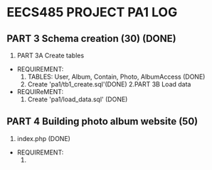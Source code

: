 EECS485 PROJECT PA1 LOG
=======================

PART 3 Schema creation (30) (DONE)
----------------------------------

1. PART 3A Create tables
* REQUIREMENT:
    1. TABLES: User, Album, Contain, Photo, AlbumAccess (DONE)
    2. Create 'pa1/tb1_create.sql'(DONE)
2.PART 3B Load data 
* REQUIReMENT:
	1. Create 'pa1/load_data.sql' (DONE)

PART 4 Building photo album website (50)
----------------------------------------

1. index.php (DONE)
* REQUIREMENT:
	1. <title><meta>tags, header and footer for the page (DONE)
	
	2. Text describing the website (DONE)
	3. A list of users whose albums can be browsed (DONE)
	
2. viewalbumlist.php (DONE)
* REQUIREMENT:
	1. Show different web pages depending on the users (DONE)
	2. Public albums show hyperlinks (DONE)
	3. Private albums are shown, but have no hyperlinks (DONE)	
	
3. editalbumlist.php
* REQUIREMENT:
	1. Pressents the user with a list of his/her albums(different pages should be presented depending on users)
	2. use "op" indicates the operation of buttons (DONE)
	3. update the tables(Photo, Contain, Album, AlbumAccess) correspondingly

4. editalbum.php
* REQUIREMENT:
	1. user can change access
	2. add pictures to album (duplicacy is only tested by filename)
		* in database, attach to the album
	    * not appear in database, add to Photo table and attach to the album
	3. Delete pictures from the album (one at a time)
	4. Automatically assign a seq# to the picture
	5. Figure out the fomat of the image from given URL

5. viewalbum.php
* REQUIREMENT:
    1. Thumbnail view of the pictures in the album ordered by the seq# (DONE)

6. viewpicture.php			
* REQUIREMENT:
    1. shows the full sized picture (DONE)
    2. have navigational elements to go to next/previous picture

7. Website Spruce up (DONE)
* REQUIREMENT:
	1. easy to understand, simple to use...

8. PART 5 EXTRA CREDITS
* REQUIREMENT:
	1. Comments for each photo(post new + read previous ones)
	2. Email a photo to an email address
	3. The actual image bytes are stored in and loaded from the database itself and not the URLs
	 
